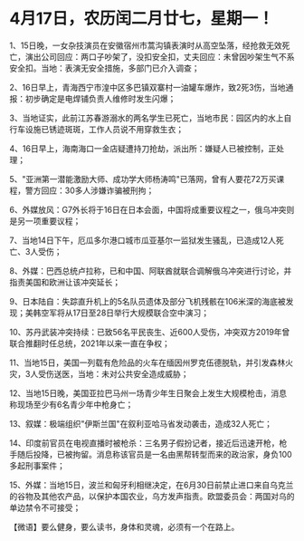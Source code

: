# 4月17日，农历闰二月廿七，星期一！

1、15日晚，一女杂技演员在安徽宿州市蒿沟镇表演时从高空坠落，经抢救无效死亡，演出公司回应：两口子吵架了，没扣安全扣，丈夫回应：未曾因吵架生气不系安全扣。当地：表演无安全措施，多部门已介入调查；

2、16日早上，青海西宁市湟中区多巴镇双寨村一油罐车爆炸，致2死3伤，当地通报：初步确定是电焊铺负责人维修时发生闪爆；

3、当地证实，此前江苏春游溺水的两名学生已死亡，当地市民：园区内的水上自行车设施已锈迹斑斑，工作人员说不用穿救生衣；

4、16日早上，海南海口一金店疑遭持刀抢劫，派出所：嫌疑人已被控制，正处理；

5、"亚洲第一潜能激励大师、成功学大师杨涛鸣"已落网，曾有人要花72万买课程，警方回应：30多人涉嫌诈骗被刑拘；

6、外媒放风：G7外长将于16日在日本会面，中国将成重要议程之一，俄乌冲突则是另一项重要议程；

7、当地14日下午，厄瓜多尔港口城市瓜亚基尔一监狱发生骚乱，已造成12人死亡、3人受伤；

8、外媒：巴西总统卢拉称，已和中国、阿联酋就联合调解俄乌冲突进行讨论，并指责美国和欧洲让该冲突延长；

9、日本陆自：失踪直升机上的5名队员遗体及部分飞机残骸在106米深的海底被发现；美韩空军将从17日至28日举行大规模联合空中演习；

10、苏丹武装冲突持续：已致56名平民丧生、近600人受伤，冲突双方2019年曾联合推翻时任总统，2021年以来一直在争权；

11、当地15日，美国一列载有危险品的火车在缅因州罗克伍德脱轨，并引发森林火灾，3人受伤送医，当地：未对公共安全造成威胁；

12、当地15日晚，美国亚拉巴马州一场青少年生日聚会上发生大规模枪击，消息称现场至少有6名青少年中枪身亡；

13、叙媒：极端组织"伊斯兰国"在叙利亚哈马省发动袭击，造成32人死亡；

14、印度前官员在电视直播时被枪杀：三名男子假扮记者，接近后迅速开枪，枪手随后投降，已被拘留。消息称该官员是一名由黑帮转型而来的政治家，身负100多起刑事案件；

15、外媒：当地15日，波兰和匈牙利相继决定，在6月30日前禁止进口来自乌克兰的谷物及其他农产品，以保护本国农业，乌方发声指责。欧盟委员会：两国对乌的单边禁令不可接受；



【微语】要么健身，要么读书，身体和灵魂，必须有一个在路上。

